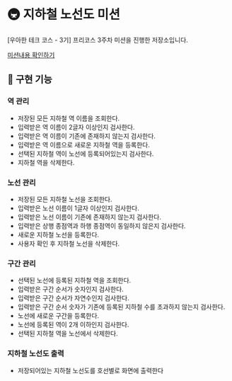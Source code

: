 # 🚇 지하철 노선도 미션

[우아한 테크 코스 - 3기] 프리코스 3주차 미션을 진행한 저장소입니다.

[미션내용 확인하기](./MISSION.md)

## 🚀 구현 기능

### 역 관리

- 저장된 모든 지하철 역 이름을 조회한다.
- 입력받은 역 이름이 2글자 이상인지 검사한다.
- 입력받은 역 이름이 기존에 존재하지 않는지 검사한다.
- 입력받은 역 이름으로 새로운 지하철 역을 등록한다.
- 선택된 지하철 역이 노선에 등록되어있는지 검사한다.
- 지하철 역을 삭제한다.

### 노선 관리

- 저장된 모든 지하철 노선을 조회한다.
- 입력받은 노선 이름이 1글자 이상인지 검사한다.
- 입력받은 노선 이름이 기존에 존재하지 않는지 검사한다.
- 입력받은 상행 종점역과 하행 종점역이 동일하지 않은지 검사한다.
- 새로운 지하철 노선을 등록한다.
- 사용자 확인 후 지하철 노선을 삭제한다.

### 구간 관리

- 선택된 노선에 등록된 지하철 역을 조회한다.
- 입력받은 구간 순서가 숫자인지 검사한다.
- 입력받은 구간 순서가 자연수인지 검사한다.
- 입력받은 구간 순서 숫자가 기존에 등록된 지하철 수를 초과하지 않는지 검사한다.
- 노선에 새로운 구간을 등록한다.
- 노선에 등록된 역이 2개 이하인지 검사한다.
- 선택된 지하철 역을 노선에서 삭제한다.

### 지하철 노선도 출력

- 저장되어있는 지하철 노선도를 호선별로 화면에 출력한다
